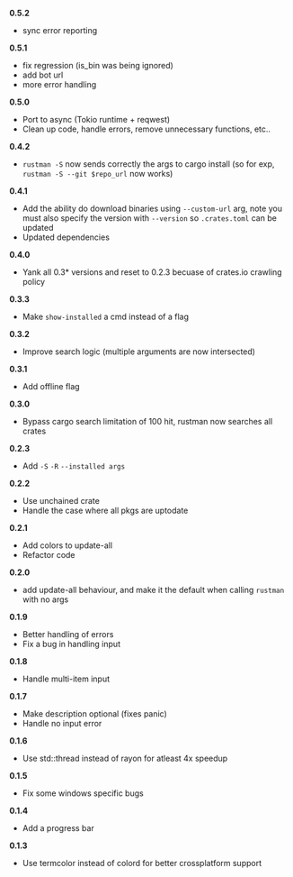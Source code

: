 **0.5.2**
- sync error reporting

**0.5.1**
 - fix regression (is_bin was being ignored)
 - add bot url
 - more error handling

**0.5.0**
- Port to async (Tokio runtime + reqwest)
- Clean up code, handle errors, remove unnecessary functions, etc..

**0.4.2**
- `rustman -S` now sends correctly the args to cargo install (so for exp, `rustman -S --git $repo_url` now works)

**0.4.1**
- Add the ability do download binaries using `--custom-url` arg, note you must also specify the version  with `--version` so `.crates.toml` can be updated
- Updated dependencies

**0.4.0**
- Yank all 0.3* versions and reset to 0.2.3 becuase of crates.io crawling policy

**0.3.3**
- Make `show-installed` a cmd instead of a flag

**0.3.2**
- Improve search logic (multiple arguments are now intersected)

**0.3.1**
- Add offline flag

**0.3.0**
- Bypass cargo search limitation of 100 hit, rustman now searches all crates

**0.2.3**
- Add `-S` `-R` `--installed args`

**0.2.2**
- Use unchained crate
- Handle the case where all pkgs are uptodate

**0.2.1**
- Add colors to update-all
- Refactor code

**0.2.0**
- add update-all behaviour, and make it the default when calling `rustman` with no args

**0.1.9**

- Better handling of errors
- Fix a bug in handling input

**0.1.8**

- Handle multi-item input

**0.1.7**

- Make description optional (fixes panic)
- Handle no input error

**0.1.6**

- Use std::thread instead of rayon for atleast 4x speedup

**0.1.5**

- Fix some windows specific bugs

**0.1.4**

- Add a progress bar

**0.1.3**

- Use termcolor instead of colord for better crossplatform support

